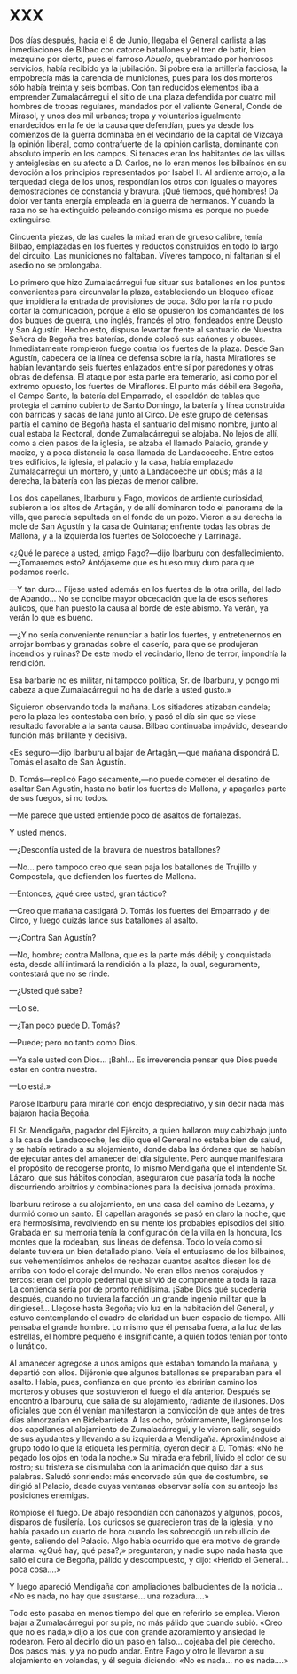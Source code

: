# XXX

Dos días después, hacia el 8 de Junio, llegaba el General carlista a las
inmediaciones de Bilbao con catorce batallones y el tren de batir, bien
mezquino por cierto, pues el famoso *Abuelo*, quebrantado por honrosos
servicios, había recibido ya la jubilación. Si pobre era la artillería
facciosa, la empobrecía más la carencia de municiones, pues para los dos
morteros sólo había treinta y seis bombas. Con tan reducidos elementos iba
a emprender Zumalacárregui el sitio de una plaza defendida por cuatro mil
hombres de tropas regulares, mandados por el valiente General, Conde de
Mirasol, y unos dos mil urbanos; tropa y voluntarios igualmente enardecidos en
la fe de la causa que defendían, pues ya desde los comienzos de la guerra
dominaba en el vecindario de la capital de Vizcaya la opinión liberal, como
contrafuerte de la opinión carlista, dominante con absoluto imperio en los
campos. Si tenaces eran los habitantes de las villas y anteiglesias en su
afecto a D. Carlos, no lo eran menos los bilbaínos en su devoción a los
principios representados por Isabel II. Al ardiente arrojo, a la terquedad
ciega de los unos, respondían los otros con iguales o mayores demostraciones de
constancia y bravura. ¡Qué tiempos, qué hombres! Da dolor ver tanta energía
empleada en la guerra de hermanos. Y cuando la raza no se ha extinguido
peleando consigo misma es porque no puede extinguirse.

Cincuenta piezas, de las cuales la mitad eran de grueso calibre, tenía Bilbao,
emplazadas en los fuertes y reductos construidos en todo lo largo del circuito.
Las municiones no faltaban. Víveres tampoco, ni faltarían si el asedio no se
prolongaba.

Lo primero que hizo Zumalacárregui fue situar sus batallones en los puntos
convenientes para circunvalar la plaza, estableciendo un bloqueo eficaz que
impidiera la entrada de provisiones de boca. Sólo por la ría no pudo cortar la
comunicación, porque a ello se opusieron los comandantes de los dos buques de
guerra, uno inglés, francés el otro, fondeados entre Deusto y San Agustín.
Hecho esto, dispuso levantar frente al santuario de Nuestra Señora de Begoña
tres baterías, donde colocó sus cañones y obuses. Inmediatamente rompieron
fuego contra los fuertes de la plaza. Desde San Agustín, cabecera de la línea
de defensa sobre la ría, hasta Miraflores se habían levantando seis fuertes
enlazados entre sí por paredones y otras obras de defensa. El ataque por esta
parte era temerario, así como por el extremo opuesto, los fuertes de
Miraflores. El punto más débil era Begoña, el Campo Santo, la batería del
Emparrado, el espaldón de tablas que protegía el camino cubierto de Santo
Domingo, la batería y línea construida con barricas y sacas de lana junto al
Circo. De este grupo de defensas partía el camino de Begoña hasta el santuario
del mismo nombre, junto al cual estaba la Rectoral, donde Zumalacárregui se
alojaba. No lejos de allí, como a cien pasos de la iglesia, se alzaba el
llamado Palacio, grande y macizo, y a poca distancia la casa llamada de
Landacoeche. Entre estos tres edificios, la iglesia, el palacio y la casa,
había emplazado Zumalacárregui un mortero, y junto a Landacoeche un obús; más
a la derecha, la batería con las piezas de menor calibre.

Los dos capellanes, Ibarburu y Fago, movidos de ardiente curiosidad, subieron
a los altos de Artagán, y de allí dominaron todo el panorama de la villa, que
parecía sepultada en el fondo de un pozo. Vieron a su derecha la mole de San
Agustín y la casa de Quintana; enfrente todas las obras de Mallona, y a la
izquierda los fuertes de Solocoeche y Larrinaga.

«¿Qué le parece a usted, amigo Fago?—dijo Ibarburu con
desfallecimiento.—¿Tomaremos esto? Antójaseme que es hueso muy duro para que
podamos roerlo.

—Y tan duro... Fíjese usted además en los fuertes de la otra orilla, del lado
de Abando... No se concibe mayor obcecación que la de esos señores áulicos, que
han puesto la causa al borde de este abismo. Ya verán, ya verán lo que es
bueno.

—¿Y no sería conveniente renunciar a batir los fuertes, y entretenernos en
arrojar bombas y granadas sobre el caserío, para que se produjeran incendios
y ruinas? De este modo el vecindario, lleno de terror, impondría la rendición.

Esa barbarie no es militar, ni tampoco política, Sr. de Ibarburu, y pongo mi
cabeza a que Zumalacárregui no ha de darle a usted gusto.»

Siguieron observando toda la mañana. Los sitiadores atizaban candela; pero la
plaza les contestaba con brío, y pasó el día sin que se viese resultado
favorable a la santa causa. Bilbao continuaba impávido, deseando función más
brillante y decisiva.

«Es seguro—dijo Ibarburu al bajar de Artagán,—que mañana dispondrá D. Tomás el
asalto de San Agustín.

D. Tomás—replicó Fago secamente,—no puede cometer el desatino de asaltar San
Agustín, hasta no batir los fuertes de Mallona, y apagarles parte de sus
fuegos, si no todos.

—Me parece que usted entiende poco de asaltos de fortalezas.

Y usted menos.

—¿Desconfía usted de la bravura de nuestros batallones?

—No... pero tampoco creo que sean paja los batallones de Trujillo y Compostela,
que defienden los fuertes de Mallona.

—Entonces, ¿qué cree usted, gran táctico?

—Creo que mañana castigará D. Tomás los fuertes del Emparrado y del Circo,
y luego quizás lance sus batallones al asalto.

—¿Contra San Agustín?

—No, hombre; contra Mallona, que es la parte más débil; y conquistada ésta,
desde allí intimará la rendición a la plaza, la cual, seguramente, contestará
que no se rinde.

—¿Usted qué sabe?

—Lo sé.

—¿Tan poco puede D. Tomás?

—Puede; pero no tanto como Dios.

—Ya sale usted con Dios... ¡Bah!... Es irreverencia pensar que Dios puede estar
en contra nuestra.

—Lo está.»

Parose Ibarburu para mirarle con enojo despreciativo, y sin decir nada más
bajaron hacia Begoña.

El Sr. Mendigaña, pagador del Ejército, a quien hallaron muy cabizbajo junto
a la casa de Landacoeche, les dijo que el General no estaba bien de salud, y se
había retirado a su alojamiento, donde daba las órdenes que se habían de
ejecutar antes del amanecer del día siguiente. Pero aunque manifestara el
propósito de recogerse pronto, lo mismo Mendigaña que el intendente Sr. Lázaro,
que sus hábitos conocían, aseguraron que pasaría toda la noche discurriendo
arbitrios y combinaciones para la decisiva jornada próxima.

Ibarburu retirose a su alojamiento, en una casa del camino de Lezama, y durmió
como un santo. El capellán aragonés se pasó en claro la noche, que era
hermosísima, revolviendo en su mente los probables episodios del sitio. Grabada
en su memoria tenía la configuración de la villa en la hondura, los montes que
la rodeaban, sus líneas de defensa. Todo lo veía como si delante tuviera un
bien detallado plano. Veía el entusiasmo de los bilbaínos, sus vehementísimos
anhelos de rechazar cuantos asaltos diesen los de arriba con todo el coraje del
mundo. No eran ellos menos corajudos y tercos: eran del propio pedernal que
sirvió de componente a toda la raza. La contienda sería por de pronto
reñidísima. ¡Sabe Dios qué sucedería después, cuando no tuviera la facción un
grande ingenio militar que la dirigiese!... Llegose hasta Begoña; vio luz en la
habitación del General, y estuvo contemplando el cuadro de claridad un buen
espacio de tiempo. Allí pensaba el grande hombre. Lo mismo que él pensaba
fuera, a la luz de las estrellas, el hombre pequeño e insignificante, a quien
todos tenían por tonto o lunático.

Al amanecer agregose a unos amigos que estaban tomando la mañana, y departió
con ellos. Dijéronle que algunos batallones se preparaban para el asalto.
Había, pues, confianza en que pronto les abrirían camino los morteros y obuses
que sostuvieron el fuego el día anterior. Después se encontró a Ibarburu, que
salía de su alojamiento, radiante de ilusiones. Dos oficiales que con él venían
manifestaron la convicción de que antes de tres días almorzarían en
Bidebarrieta. A las ocho, próximamente, llegáronse los dos capellanes al
alojamiento de Zumalacárregui, y le vieron salir, seguido de sus ayudantes
y llevando a su izquierda a Mendigaña. Aproximándose al grupo todo lo que la
etiqueta les permitía, oyeron decir a D. Tomás: «No he pegado los ojos en toda
la noche.» Su mirada era febril, lívido el color de su rostro; su tristeza se
disimulaba con la animación que quiso dar a sus palabras. Saludó sonriendo: más
encorvado aún que de costumbre, se dirigió al Palacio, desde cuyas ventanas
observar solía con su anteojo las posiciones enemigas.

Rompiose el fuego. De abajo respondían con cañonazos y algunos, pocos, disparos
de fusilería. Los curiosos se guarecieron tras de la iglesia, y no había pasado
un cuarto de hora cuando les sobrecogió un rebullicio de gente, saliendo del
Palacio. Algo había ocurrido que era motivo de grande alarma. «¿Qué hay, qué
pasa?,» preguntaron; y nadie supo nada hasta que salió el cura de Begoña,
pálido y descompuesto, y dijo: «Herido el General... poca cosa....»

Y luego apareció Mendigaña con ampliaciones balbucientes de la noticia... «No
es nada, no hay que asustarse... una rozadura....»

Todo esto pasaba en menos tiempo del que en referirlo se emplea. Vieron bajar
a Zumalacárregui por su pie, no más pálido que cuando subió. «Creo que no es
nada,» dijo a los que con grande azoramiento y ansiedad le rodearon. Pero al
decirlo dio un paso en falso... cojeaba del pie derecho. Dos pasos más, y ya no
pudo andar. Entre Fago y otro le llevaron a su alojamiento en volandas, y él
seguía diciendo: «No es nada... no es nada....»
